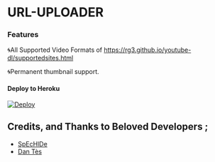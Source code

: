 # URL-UPLOADER

### Features

🌀All Supported Video Formats of https://rg3.github.io/youtube-dl/supportedsites.html

🌀Permanent thumbnail support.


#### Deploy to Heroku

[![Deploy](https://www.herokucdn.com/deploy/button.svg)](https://www.heroku.com/deploy?template=https://github.com/Sanuw45/URL-UPLOADER-1-new-2022)


## Credits, and Thanks to Beloved Developers ;

* [SpEcHlDe](https://telegram.dog/SpEcHlDe) 
* [Dan Tès](https://telegram.dog/haskell)
